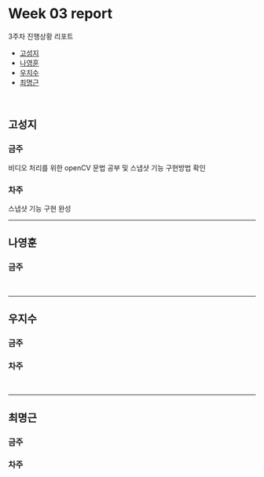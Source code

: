 # Week 03 report

3주차 진행상황 리포트

- [고성지](#고성지)
- [나영훈](#나영훈)
- [우지수](#우지수)
- [최명근](#최명근)

<br>


## 고성지
### 금주
비디오 처리를 위한 openCV 문법 공부 및 스냅샷 기능 구현방법 확인
### 차주
스냅샷 기능 구현 완성
<br>

-----
## 나영훈
### 금주
<br>

-----
## 우지수
### 금주
### 차주
<br>

-----
## 최명근
### 금주

### 차주

<br>
